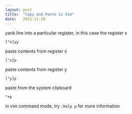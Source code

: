 ```yaml
---
layout: post
title:  "Copy and Paste in Vim"
date:   2021-11-18
---
```

yank line into a particular register, in this case the register x
```
["x]yy
```

paste contents from register x
```
["x]p
```

paste contents from register y
```
["y]p
```

paste from the system clipboard
```
"+p
```

in vim command mode, try `:help p` for more information
